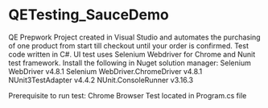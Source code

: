 # QETesting_SauceDemo
QE Prepwork
Project created in Visual Studio and automates the purchasing of one product from start till checkout until your order is confirmed.
Test code written in C#.
UI test uses Selenium Webdriver for Chrome and Nunit test framework.
Install the following in Nuget solution manager:
Selenium WebDriver v4.8.1
Selenium WebDriver.ChromeDriver v4.8.1
NUnit3TestAdapter v4.4.2
NUnit.ConsoleRunner v3.16.3


Prerequisite to run test: Chrome Browser
Test located in Program.cs file
